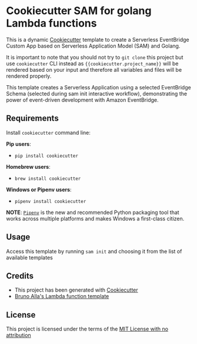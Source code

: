 # Cookiecutter SAM for golang Lambda functions

This is a dynamic [Cookiecutter](https://github.com/audreyr/cookiecutter) template to create a Serverless EventBridge Custom App based on Serverless Application Model (SAM) and Golang.

It is important to note that you should not try to `git clone` this project but use `cookiecutter` CLI instead as ``{{cookiecutter.project_name}}`` will be rendered based on your input and therefore all variables and files will be rendered properly.

This template creates a Serverless Application using a selected EventBridge Schema (selected during sam init interactive workflow), demonstrating the power of event-driven development with Amazon EventBridge.
## Requirements

Install `cookiecutter` command line:

**Pip users**:

* `pip install cookiecutter`

**Homebrew users**:

* `brew install cookiecutter`

**Windows or Pipenv users**:

* `pipenv install cookiecutter`

**NOTE**: [`Pipenv`](https://github.com/pypa/pipenv) is the new and recommended Python packaging tool that works across multiple platforms and makes Windows a first-class citizen.

## Usage

Access this template by running `sam init` and choosing it from the list of available templates


## Credits

* This project has been generated with [Cookiecutter](https://github.com/audreyr/cookiecutter)
* [Bruno Alla's Lambda function template](https://github.com/browniebroke/cookiecutter-lambda-function)

## License

This project is licensed under the terms of the [MIT License with no attribution](/LICENSE)